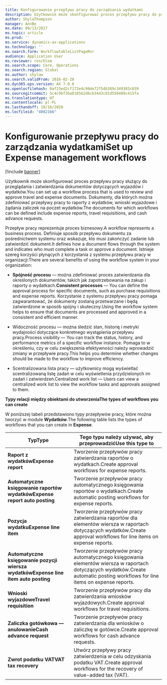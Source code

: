 ```yaml
---
title: Konfigurowanie przepływu pracy do zarządzania wydatkami
description: Użytkownik może skonfigurować proces przepływu pracy do przeglądania i zatwierdzania dokumentów dotyczących wyjazdów i wydatków.
author: ShylaThompson
manager: AnnBe
ms.date: 09/13/2017
ms.topic: article
ms.prod: ''
ms.service: dynamics-ax-applications
ms.technology: ''
ms.search.form: WorkflowtableListPageRnr
audience: Application User
ms.reviewer: roschlom
ms.search.scope: Core, Operations
ms.search.region: Global
ms.author: shylaw
ms.search.validFrom: 2016-02-28
ms.dyn365.ops.version: AX 7.0.0
ms.openlocfilehash: 0af23ed2cf172e4c90de72f5db389c349303c039
ms.sourcegitcommit: 5c4c9bf3ba018562d6cb3443c01d550489c415fa
ms.translationtype: HT
ms.contentlocale: pl-PL
ms.lasthandoff: 10/16/2020
ms.locfileid: "4082166"
---
```

# <a name="set-up-expense-management-workflows"></a><span data-ttu-id="aaf6f-103">Konfigurowanie przepływu pracy do zarządzania wydatkami</span><span class="sxs-lookup"><span data-stu-id="aaf6f-103">Set up Expense management workflows</span></span>

[!include [banner](../includes/banner.md)]

<span data-ttu-id="aaf6f-104">Użytkownik może skonfigurować proces przepływu pracy służący do przeglądania i zatwierdzania dokumentów dotyczących wyjazdów i wydatków.</span><span class="sxs-lookup"><span data-stu-id="aaf6f-104">You can set up a workflow process that is used to review and approve travel and expense documents.</span></span> <span data-ttu-id="aaf6f-105">Dokumenty, dla których można zdefiniować przepływy pracy to raporty z wydatków, wnioski wyjazdowe i żądania zaliczek na poczet wydatków.</span><span class="sxs-lookup"><span data-stu-id="aaf6f-105">The documents for which workflows can be defined include expense reports, travel requisitions, and cash advance requests.</span></span>

<span data-ttu-id="aaf6f-106">Przepływ pracy reprezentuje proces biznesowy.</span><span class="sxs-lookup"><span data-stu-id="aaf6f-106">A workflow represents a business process.</span></span> <span data-ttu-id="aaf6f-107">Definiuje sposób przepływu dokumentu za pośrednictwem systemu oraz wskazuje, kto musi zakończyć zadanie lub zatwierdzić dokument.</span><span class="sxs-lookup"><span data-stu-id="aaf6f-107">It defines how a document flows through the system and indicates who must complete a task or approve a document.</span></span> <span data-ttu-id="aaf6f-108">Istnieje szereg korzyści płynących z korzystania z systemu przepływu pracy w organizacji:</span><span class="sxs-lookup"><span data-stu-id="aaf6f-108">There are several benefits of using the workflow system in your organization:</span></span>

-   <span data-ttu-id="aaf6f-109">**Spójność procesu** — można zdefiniować proces zatwierdzania dla określonych dokumentów, takich jak zapotrzebowania na zakup i raporty o wydatkach.</span><span class="sxs-lookup"><span data-stu-id="aaf6f-109">**Consistent processes** — You can define the approval process for specific documents, such as purchase requisitions and expense reports.</span></span> <span data-ttu-id="aaf6f-110">Korzystanie z systemu przepływu pracy pomaga zagwarantować, że dokumenty zostaną przetwarzane i będą zatwierdzone w sposób spójny i skuteczny.</span><span class="sxs-lookup"><span data-stu-id="aaf6f-110">Using the workflow system helps to ensure that documents are processed and approved in a consistent and efficient manner.</span></span>

-   <span data-ttu-id="aaf6f-111">Widoczność procesu — można śledzić stan, historię i metryki wydajności dotyczące konkretnego wystąpienia przepływu pracy.</span><span class="sxs-lookup"><span data-stu-id="aaf6f-111">Process visibility — You can track the status, history, and performance metrics of a specific workflow instance.</span></span> <span data-ttu-id="aaf6f-112">Pomaga to w określeniu, czy w celu zwiększenia efektywności należy wprowadzić zmiany w przepływie pracy.</span><span class="sxs-lookup"><span data-stu-id="aaf6f-112">This helps you determine whether changes should be made to the workflow to improve efficiency.</span></span>

-   <span data-ttu-id="aaf6f-113">Scentralizowana lista pracy — użytkownicy mogą wyświetlać scentralizowaną listę zadań w celu wyświetlenia przydzielonych im zadań i zatwierdzeń.</span><span class="sxs-lookup"><span data-stu-id="aaf6f-113">Centralized work list — Users can view a centralized work list to view the workflow tasks and approvals assigned to them.</span></span> 

<span data-ttu-id="aaf6f-114">**Typy relacji między obiektami do utworzenia**</span><span class="sxs-lookup"><span data-stu-id="aaf6f-114">**The types of workflows you can create**</span></span>

<span data-ttu-id="aaf6f-115">W poniższej tabeli przedstawiono typy przepływów pracy, które można tworzyć w module **Wydatków**.</span><span class="sxs-lookup"><span data-stu-id="aaf6f-115">The following table lists the types of workflows that you can create in **Expense**.</span></span>


|              <span data-ttu-id="aaf6f-116"><strong>Typ</strong></span><span class="sxs-lookup"><span data-stu-id="aaf6f-116"><strong>Type</strong></span></span>              |                   <span data-ttu-id="aaf6f-117"><strong>Tego typu należy używać, aby przeprowadzić</strong></span><span class="sxs-lookup"><span data-stu-id="aaf6f-117"><strong>Use this type to</strong></span></span>                   |
|-------------------------------------------------|-----------------------------------------------------------------------|
|         <span data-ttu-id="aaf6f-118"><strong>Raport z wydatków</strong></span><span class="sxs-lookup"><span data-stu-id="aaf6f-118"><strong>Expense report</strong></span></span>         |            <span data-ttu-id="aaf6f-119">Tworzenie przepływów pracy zatwierdzania raportów o wydatkach.</span><span class="sxs-lookup"><span data-stu-id="aaf6f-119">Create approval workflows for expense reports.</span></span>             |
|  <span data-ttu-id="aaf6f-120"><strong>Automatyczne księgowanie raportów wydatków</strong></span><span class="sxs-lookup"><span data-stu-id="aaf6f-120"><strong>Expense report auto posting</strong></span></span>   |        <span data-ttu-id="aaf6f-121">Tworzenie przepływów pracy automatycznego księgowania raportów o wydatkach.</span><span class="sxs-lookup"><span data-stu-id="aaf6f-121">Create automatic posting workflows for expense reports.</span></span>        |
|       <span data-ttu-id="aaf6f-122"><strong>Pozycja wydatku</strong></span><span class="sxs-lookup"><span data-stu-id="aaf6f-122"><strong>Expense line item</strong></span></span>        |     <span data-ttu-id="aaf6f-123">Tworzenie przepływów pracy zatwierdzania raportów dla elementów wiersza w raportach dotyczących wydatków.</span><span class="sxs-lookup"><span data-stu-id="aaf6f-123">Create approval workflows for line items on expense reports.</span></span>      |
| <span data-ttu-id="aaf6f-124"><strong>Automatyczne księgowanie pozycji wiersza wydatków</strong></span><span class="sxs-lookup"><span data-stu-id="aaf6f-124"><strong>Expense line item auto posting</strong></span></span> | <span data-ttu-id="aaf6f-125">Tworzenie przepływów pracy automatycznego księgowania elementów wiersza w raportach dotyczących wydatków.</span><span class="sxs-lookup"><span data-stu-id="aaf6f-125">Create automatic posting workflows for line items on expense reports.</span></span> |
|       <span data-ttu-id="aaf6f-126"><strong>Wnioski wyjazdowe</strong></span><span class="sxs-lookup"><span data-stu-id="aaf6f-126"><strong>Travel requisition</strong></span></span>       |          <span data-ttu-id="aaf6f-127">Tworzenie przepływów pracy dla zatwierdzania wniosków wyjazdowych.</span><span class="sxs-lookup"><span data-stu-id="aaf6f-127">Create approval workflows for travel requisitions.</span></span>           |
|      <span data-ttu-id="aaf6f-128"><strong>Zaliczka gotówkowa — anulowanie</strong></span><span class="sxs-lookup"><span data-stu-id="aaf6f-128"><strong>Cash advance request</strong></span></span>      |         <span data-ttu-id="aaf6f-129">Tworzenie przepływów pracy zatwierdzania dla wniosków o zaliczkę w gotówce.</span><span class="sxs-lookup"><span data-stu-id="aaf6f-129">Create approval workflows for cash advance requests.</span></span>          |
|        <span data-ttu-id="aaf6f-130"><strong>Zwrot podatku VAT</strong></span><span class="sxs-lookup"><span data-stu-id="aaf6f-130"><strong>VAT tax recovery</strong></span></span>        | <span data-ttu-id="aaf6f-131">Utwórz przepływy pracy zatwierdzenia w celu odzyskania podatku VAT.</span><span class="sxs-lookup"><span data-stu-id="aaf6f-131">Create approval workflows for the recovery of value-added tax (VAT).</span></span>  |

